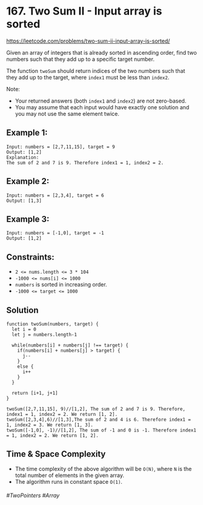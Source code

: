 # 167. Two Sum II - Input array is sorted
https://leetcode.com/problems/two-sum-ii-input-array-is-sorted/

Given an array of integers that is already sorted in ascending order, find two numbers such that they add up to a specific target number.

The function `twoSum` should return indices of the two numbers such that they add up to the target, where `index1` must be less than `index2`.

Note:

- Your returned answers (both `index1` and `index2`) are not zero-based.
- You may assume that each input would have exactly one solution and you may not use the same element twice.
 

## Example 1:
````
Input: numbers = [2,7,11,15], target = 9
Output: [1,2]
Explanation: 
The sum of 2 and 7 is 9. Therefore index1 = 1, index2 = 2.
````
## Example 2:
````
Input: numbers = [2,3,4], target = 6
Output: [1,3]
````
## Example 3:
````
Input: numbers = [-1,0], target = -1
Output: [1,2]
````

## Constraints:
- `2 <= nums.length <= 3 * 104`
- `-1000 <= nums[i] <= 1000`
- `numbers` is sorted in increasing order.
- `-1000 <= target <= 1000`

## Solution 
````
function twoSum(numbers, target) {
  let i = 0
  let j = numbers.length-1
  
  while(numbers[i] + numbers[j] !== target) {
    if(numbers[i] + numbers[j] > target) {
      j--
    }
    else {
      i++
    }
  }
  
  return [i+1, j+1]
}

twoSum([2,7,11,15], 9)//[1,2], The sum of 2 and 7 is 9. Therefore, index1 = 1, index2 = 2. We return [1, 2].
twoSum([2,3,4],6)//[1,3],The sum of 2 and 4 is 6. Therefore index1 = 1, index2 = 3. We return [1, 3].
twoSum([-1,0], -1)//[1,2], The sum of -1 and 0 is -1. Therefore index1 = 1, index2 = 2. We return [1, 2].
````

## Time & Space Complexity
- The time complexity of the above algorithm will be `O(N)`, where `N` is the total number of elements in the given array.
- The algorithm runs in constant space `O(1)`.


###### #TwoPointers #Array
